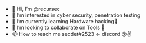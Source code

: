 - 👋 Hi, I’m @recursec
- 👀 I’m interested in cyber security, penetration testing
- 🌱 I’m currently learning Hardware hacking🤖
- 💞️ I’m looking to collaborate on Tools 💞️ 
- 📫 How to reach me secdet#2523 <- discord  😙✌️

<!---
recursec/recursec is a ✨ special ✨ repository because its `README.md` (this file) appears on your GitHub profile.
You can click the Preview link to take a look at your changes.
--->
